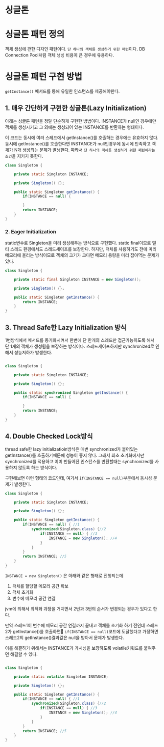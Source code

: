 # 싱글톤

# 싱글톤 패턴 정의

객체 생성에 관한 디자인 패턴이다. `단 하나의 객체를 생성하기 위한 패턴`이다. DB Connection Pool처럼 객체 생성 비용이 큰 경우에 유용하다.


# 싱글톤 패턴 구현 방법

`getInstance()` 메서드를 통해 유일한 인스턴스를 제공해야한다. 

## 1. 매우 간단하게 구현한 싱글톤(Lazy Initialization)

아래는 싱글톤 패턴을 정말 단순하게 구현한 방법이다. INSTANCE가 null인 경우에만 객체를 생성시키고 그 외에는 생성되어 있는 INSTANCE를 반환하는 형태이다.

이 코드는 동시에 여러 스레드에서 getInstance()를 호출하는 경우에는 유효하지 않다. 동시에 getInstance()를 호출한다면 INSTANCE가 null인경우에 동시에 만족하고 객체가 N개 생성되는 문제가 발생한다.  따라서 `단 하나의 객체를 생성하기 위한 패턴이라는 조건`을 지키지 못한다.
```java
class Singleton {

	private static Singleton INSTANCE;

    private Singleton() {};

    public static Singleton getInstance() {
		if(INSTANCE == null) {

		}
		return INSTANCE;
	}
}


```



### 2. Eager Initialization

static변수로 Singleton을 미리 생성해두는 방식으로 구현했다. static final이므로 멀티 스레드 환경에서도 스레드세이프를 보장한다. 하지만, 객체를 사용하기도 전에 미리 메모리에 올리는 방식이므로 객체의 크기가 크다면 메모리 용량을 미리 잡아먹는 문제가 있다.
```java
class Singleton {

	private static final Singleton INSTANCE = new Singleton();

    private Singleton() {};

    public static Singleton getInstance() {
		return INSTANCE;
	}
}

```



## 3. Thread Safe한 Lazy Initialization 방식

1번방식에서 메서드를 동기화시켜서 한번에 단 한개의 스레드만 접근가능하도록 해서 단 1개의 객체가 생성됨을 보장하는 방식이다. 스레드세이프하지만 synchronized로 인해서 성능저하가 발생한다.

```java

class Singleton {

	private static Singleton INSTANCE;

    private Singleton() {};

    public static synchronized Singleton getInstance() {
		if(INSTANCE == null) {

		}
		return INSTANCE;
	}
}


```



## 4. Double Checked Lock방식

thread safe한 lazy initializatioin방식은 매번 synchronized가 붙어있는 getInstance()를 호출하기때문에 성능이 좋지 않다. 그래서 최초 초기화에서만 synchronized를 적용하고 이미 만들어진 인스턴스를 반환할때는 synchronized를 사용하지 않도록 하는 방식이다.

구현해보면 이런 형태의 코드인데, 여기서 `if(INSTANCE == null)`부분에서 동시성 문제가 발생한다. 

```java
class Singleton {

	private static Singleton INSTANCE;

    private Singleton() {};

    public static Singleton getInstance() {
		if(INSTANCE == null) { //1
			synchronized(Singleton.class) {//2
				if(INSTANCE == null) { //3
					INSTANCE = new Singleton(); //4
				}
			}
		}
		return INSTANCE; //5
	}
}

```


`INSTANCE = new Singleton()` 은 아래와 같은 형태로 진행되는데

1. 객체를 할당할 메모리 공간 확보
2. 객체 초기화
3. 변수에 메모리 공간 연결

jvm에 의해서 최적화 과정을 거치면서 2번과 3번의 순서가 변경되는 경우가 있다고 한다.

만약 스레드1이  변수에 메모리 공간 연결까지 끝내고 객체를 초기화 하기 전인데 스레드2가 getInstance()를 호출하면 `if(INSTANCE == null)`코드에 도달했다고 가정하면 스레드2의 getInstance()결과값은 null을 받아서 문제가 발생한다.

이를 해결하기 위해서는 INSTANCE가 가시성을 보장하도록 volatile키워드를 붙여주면 해결할 수 있다.
```java

class Singleton {

	private static volatile Singleton INSTANCE;

    private Singleton() {};

    public static Singleton getInstance() {
		if(INSTANCE == null) { //1
			synchronized(Singleton.class) {//2
				if(INSTANCE == null) { //3
					INSTANCE = new Singleton(); //4
				}
			}
		}
		return INSTANCE; //5
	}
}


```